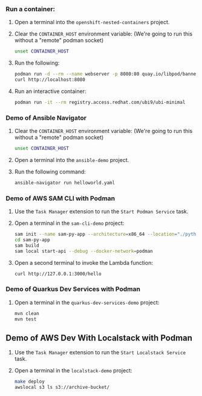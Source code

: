 ### Run a container:

1. Open a terminal into the `openshift-nested-containers` project.

1. Clear the `CONTAINER_HOST` environment variable: (We're going to run this without a "remote" podman socket)

   ```bash
   unset CONTAINER_HOST
   ```

1. Run the following:

   ```bash
   podman run -d --rm --name webserver -p 8080:80 quay.io/libpod/banner
   curl http://localhost:8080
   ```

1. Run an interactive container:

   ```bash
   podman run -it --rm registry.access.redhat.com/ubi9/ubi-minimal
   ```

### Demo of Ansible Navigator

1. Clear the `CONTAINER_HOST` environment variable: (We're going to run this without a "remote" podman socket)

   ```bash
   unset CONTAINER_HOST
   ```

1. Open a terminal into the `ansible-demo` project.

1. Run the following command:

   ```bash
   ansible-navigator run helloworld.yaml
   ```

### Demo of AWS SAM CLI with Podman

1. Use the `Task Manager` extension to run the `Start Podman Service` task.

1. Open a terminal in the `sam-cli-demo` project:

   ```bash
   sam init --name sam-py-app --architecture=x86_64 --location="./python3.9/hello" --no-tracing --no-application-insights --no-input
   cd sam-py-app
   sam build
   sam local start-api --debug --docker-network=podman
   ```

1. Open a second terminal to invoke the Lambda function:

   ```bash
   curl http://127.0.0.1:3000/hello
   ```

### Demo of Quarkus Dev Services with Podman

1. Open a terminal in the `quarkus-dev-services-demo` project:

   ```bash
   mvn clean
   mvn test
   ```

## Demo of AWS Dev With Localstack with Podman

1. Use the `Task Manager` extension to run the `Start Localstack Service` task.

1. Open a terminal in the `localstack-demo` project:

   ```bash
   make deploy
   awslocal s3 ls s3://archive-bucket/
   ```
